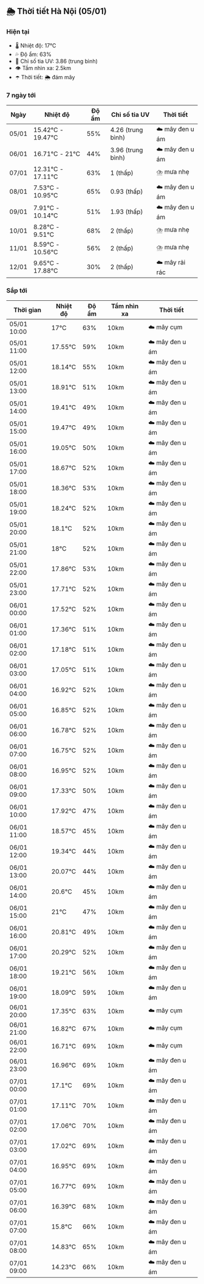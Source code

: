 ## 🌦️ Thời tiết Hà Nội (05/01)

### Hiện tại

- 🌡️ Nhiệt độ: 17℃
- 💦 Độ ẩm: 63%
- 🌟 Chỉ số tia UV: 3.86 (trung bình)
- 👁️ Tầm nhìn xa: 2.5km
- ☂️ Thời tiết: 🌦️ đám mây

### 7 ngày tới

| Ngày | Nhiệt độ | Độ ẩm | Chỉ số tia UV | Thời tiết |
| --- | --- | --- | --- | --- |
| 05/01 | 15.42℃ - 19.47℃ | 55% | 4.26 (trung bình) | ☁️ mây đen u ám |
| 06/01 | 16.71℃ - 21℃ | 44% | 3.96 (trung bình) | ☁️ mây đen u ám |
| 07/01 | 12.31℃ - 17.11℃ | 63% | 1 (thấp) | ⛈️ mưa nhẹ |
| 08/01 | 7.53℃ - 10.95℃ | 65% | 0.93 (thấp) | ☁️ mây đen u ám |
| 09/01 | 7.91℃ - 10.14℃ | 51% | 1.93 (thấp) | ☁️ mây đen u ám |
| 10/01 | 8.28℃ - 9.51℃ | 68% | 2 (thấp) | ⛈️ mưa nhẹ |
| 11/01 | 8.59℃ - 10.56℃ | 56% | 2 (thấp) | ⛈️ mưa nhẹ |
| 12/01 | 9.65℃ - 17.88℃ | 30% | 2 (thấp) | ☁️ mây rải rác |

### Sắp tới

| Thời gian | Nhiệt độ | Độ ẩm | Tầm nhìn xa | Thời tiết |
| --- | --- | --- | --- | --- |
| 05/01 10:00 | 17℃ | 63% | 10km | ☁️ mây cụm |
| 05/01 11:00 | 17.55℃ | 59% | 10km | ☁️ mây đen u ám |
| 05/01 12:00 | 18.14℃ | 55% | 10km | ☁️ mây đen u ám |
| 05/01 13:00 | 18.91℃ | 51% | 10km | ☁️ mây đen u ám |
| 05/01 14:00 | 19.41℃ | 49% | 10km | ☁️ mây đen u ám |
| 05/01 15:00 | 19.47℃ | 49% | 10km | ☁️ mây đen u ám |
| 05/01 16:00 | 19.05℃ | 50% | 10km | ☁️ mây đen u ám |
| 05/01 17:00 | 18.67℃ | 52% | 10km | ☁️ mây đen u ám |
| 05/01 18:00 | 18.36℃ | 53% | 10km | ☁️ mây đen u ám |
| 05/01 19:00 | 18.24℃ | 52% | 10km | ☁️ mây đen u ám |
| 05/01 20:00 | 18.1℃ | 52% | 10km | ☁️ mây đen u ám |
| 05/01 21:00 | 18℃ | 52% | 10km | ☁️ mây đen u ám |
| 05/01 22:00 | 17.86℃ | 53% | 10km | ☁️ mây đen u ám |
| 05/01 23:00 | 17.71℃ | 52% | 10km | ☁️ mây đen u ám |
| 06/01 00:00 | 17.52℃ | 52% | 10km | ☁️ mây đen u ám |
| 06/01 01:00 | 17.36℃ | 51% | 10km | ☁️ mây đen u ám |
| 06/01 02:00 | 17.18℃ | 51% | 10km | ☁️ mây đen u ám |
| 06/01 03:00 | 17.05℃ | 51% | 10km | ☁️ mây đen u ám |
| 06/01 04:00 | 16.92℃ | 52% | 10km | ☁️ mây đen u ám |
| 06/01 05:00 | 16.85℃ | 52% | 10km | ☁️ mây đen u ám |
| 06/01 06:00 | 16.78℃ | 52% | 10km | ☁️ mây đen u ám |
| 06/01 07:00 | 16.75℃ | 52% | 10km | ☁️ mây đen u ám |
| 06/01 08:00 | 16.95℃ | 52% | 10km | ☁️ mây đen u ám |
| 06/01 09:00 | 17.33℃ | 50% | 10km | ☁️ mây đen u ám |
| 06/01 10:00 | 17.92℃ | 47% | 10km | ☁️ mây đen u ám |
| 06/01 11:00 | 18.57℃ | 45% | 10km | ☁️ mây đen u ám |
| 06/01 12:00 | 19.34℃ | 44% | 10km | ☁️ mây đen u ám |
| 06/01 13:00 | 20.07℃ | 44% | 10km | ☁️ mây đen u ám |
| 06/01 14:00 | 20.6℃ | 45% | 10km | ☁️ mây đen u ám |
| 06/01 15:00 | 21℃ | 47% | 10km | ☁️ mây đen u ám |
| 06/01 16:00 | 20.81℃ | 49% | 10km | ☁️ mây đen u ám |
| 06/01 17:00 | 20.29℃ | 52% | 10km | ☁️ mây đen u ám |
| 06/01 18:00 | 19.21℃ | 56% | 10km | ☁️ mây đen u ám |
| 06/01 19:00 | 18.09℃ | 59% | 10km | ☁️ mây đen u ám |
| 06/01 20:00 | 17.35℃ | 63% | 10km | ☁️ mây cụm |
| 06/01 21:00 | 16.82℃ | 67% | 10km | ☁️ mây cụm |
| 06/01 22:00 | 16.71℃ | 69% | 10km | ☁️ mây cụm |
| 06/01 23:00 | 16.96℃ | 69% | 10km | ☁️ mây đen u ám |
| 07/01 00:00 | 17.1℃ | 69% | 10km | ☁️ mây đen u ám |
| 07/01 01:00 | 17.11℃ | 70% | 10km | ☁️ mây đen u ám |
| 07/01 02:00 | 17.06℃ | 70% | 10km | ☁️ mây đen u ám |
| 07/01 03:00 | 17.02℃ | 69% | 10km | ☁️ mây đen u ám |
| 07/01 04:00 | 16.95℃ | 69% | 10km | ☁️ mây đen u ám |
| 07/01 05:00 | 16.77℃ | 69% | 10km | ☁️ mây đen u ám |
| 07/01 06:00 | 16.39℃ | 68% | 10km | ☁️ mây đen u ám |
| 07/01 07:00 | 15.8℃ | 66% | 10km | ☁️ mây đen u ám |
| 07/01 08:00 | 14.83℃ | 65% | 10km | ☁️ mây đen u ám |
| 07/01 09:00 | 14.23℃ | 66% | 10km | ☁️ mây đen u ám |
